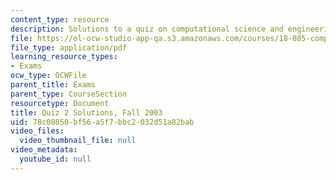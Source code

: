 ```yaml
---
content_type: resource
description: Solutions to a quiz on computational science and engineering.
file: https://ol-ocw-studio-app-qa.s3.amazonaws.com/courses/18-085-computational-science-and-engineering-i-fall-2008/78c08050bf56a5f7bbc2032d51a82bab_q218085f03sol.pdf
file_type: application/pdf
learning_resource_types:
- Exams
ocw_type: OCWFile
parent_title: Exams
parent_type: CourseSection
resourcetype: Document
title: Quiz 2 Solutions, Fall 2003
uid: 78c08050-bf56-a5f7-bbc2-032d51a82bab
video_files:
  video_thumbnail_file: null
video_metadata:
  youtube_id: null
---
```


